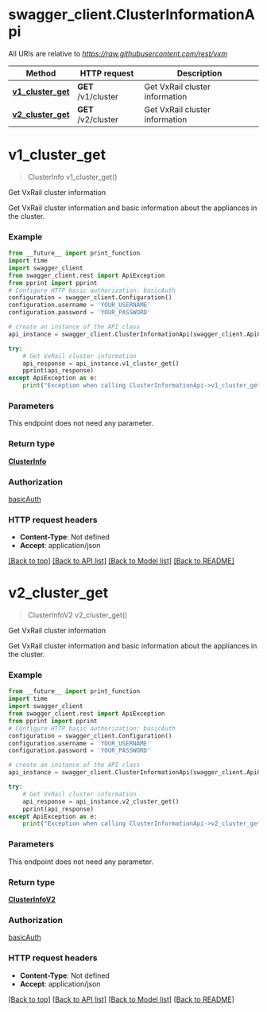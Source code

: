 # swagger_client.ClusterInformationApi

All URIs are relative to *https://raw.githubusercontent.com/rest/vxm*

Method | HTTP request | Description
------------- | ------------- | -------------
[**v1_cluster_get**](ClusterInformationApi.md#v1_cluster_get) | **GET** /v1/cluster | Get VxRail cluster information
[**v2_cluster_get**](ClusterInformationApi.md#v2_cluster_get) | **GET** /v2/cluster | Get VxRail cluster information

# **v1_cluster_get**
> ClusterInfo v1_cluster_get()

Get VxRail cluster information

Get VxRail cluster information and basic information about the appliances in the cluster.

### Example
```python
from __future__ import print_function
import time
import swagger_client
from swagger_client.rest import ApiException
from pprint import pprint
# Configure HTTP basic authorization: basicAuth
configuration = swagger_client.Configuration()
configuration.username = 'YOUR_USERNAME'
configuration.password = 'YOUR_PASSWORD'

# create an instance of the API class
api_instance = swagger_client.ClusterInformationApi(swagger_client.ApiClient(configuration))

try:
    # Get VxRail cluster information
    api_response = api_instance.v1_cluster_get()
    pprint(api_response)
except ApiException as e:
    print("Exception when calling ClusterInformationApi->v1_cluster_get: %s\n" % e)
```

### Parameters
This endpoint does not need any parameter.

### Return type

[**ClusterInfo**](ClusterInfo.md)

### Authorization

[basicAuth](../README.md#basicAuth)

### HTTP request headers

 - **Content-Type**: Not defined
 - **Accept**: application/json

[[Back to top]](#) [[Back to API list]](../README.md#documentation-for-api-endpoints) [[Back to Model list]](../README.md#documentation-for-models) [[Back to README]](../README.md)

# **v2_cluster_get**
> ClusterInfoV2 v2_cluster_get()

Get VxRail cluster information

Get VxRail cluster information and basic information about the appliances in the cluster.

### Example
```python
from __future__ import print_function
import time
import swagger_client
from swagger_client.rest import ApiException
from pprint import pprint
# Configure HTTP basic authorization: basicAuth
configuration = swagger_client.Configuration()
configuration.username = 'YOUR_USERNAME'
configuration.password = 'YOUR_PASSWORD'

# create an instance of the API class
api_instance = swagger_client.ClusterInformationApi(swagger_client.ApiClient(configuration))

try:
    # Get VxRail cluster information
    api_response = api_instance.v2_cluster_get()
    pprint(api_response)
except ApiException as e:
    print("Exception when calling ClusterInformationApi->v2_cluster_get: %s\n" % e)
```

### Parameters
This endpoint does not need any parameter.

### Return type

[**ClusterInfoV2**](ClusterInfoV2.md)

### Authorization

[basicAuth](../README.md#basicAuth)

### HTTP request headers

 - **Content-Type**: Not defined
 - **Accept**: application/json

[[Back to top]](#) [[Back to API list]](../README.md#documentation-for-api-endpoints) [[Back to Model list]](../README.md#documentation-for-models) [[Back to README]](../README.md)

